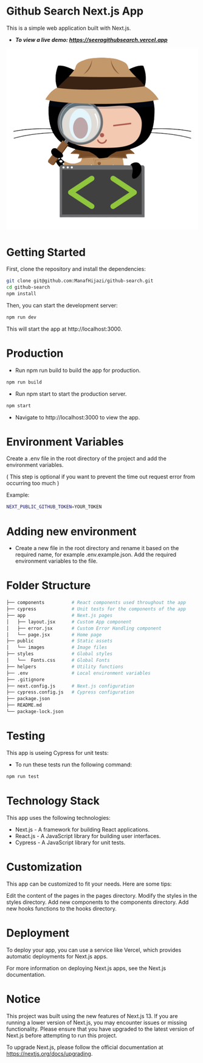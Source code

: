 # Github Search Next.js App

This is a simple web application built with Next.js.

- ***To view a live demo: https://seeragithubsearch.vercel.app***

![Tux, the Linux mascot](/public/favicon.ico)

# Getting Started

First, clone the repository and install the dependencies:

```sh
git clone git@github.com:ManafHijazi/github-search.git
cd github-search
npm install
```

Then, you can start the development server:

```sh
npm run dev
```

This will start the app at http://localhost:3000.

# Production

- Run npm run build to build the app for production.

```sh
npm run build
```

- Run npm start to start the production server.

```sh
npm start
```

- Navigate to http://localhost:3000 to view the app.

# Environment Variables

Create a .env file in the root directory of the project and add the environment variables.

( This step is optional if you want to prevent the time out request error from occurring too much )

Example:

```sh
NEXT_PUBLIC_GITHUB_TOKEN=YOUR_TOKEN
```

# Adding new environment

- Create a new file in the root directory and rename it based on the required name, for example .env.example.json. Add the required environment variables to the file.

# Folder Structure

```sh
├── components          # React components used throughout the app
├── cypress             # Unit tests for the components of the app
├── app                 # Next.js pages
│   ├── layout.jsx      # Custom App component
│   ├── error.jsx       # Custom Error Handling component
│   └── page.jsx        # Home page
├── public              # Static assets
│   └── images          # Image files
├── styles              # Global styles
│   └──  Fonts.css      # Global Fonts
├── helpers             # Utility functions
├── .env                # Local environment variables
├── .gitignore
├── next.config.js      # Next.js configuration
├── cypress.config.js   # Cypress configuration
├── package.json
├── README.md
└── package-lock.json
```

# Testing

This app is useing Cypress for unit tests:

- To run these tests run the following command:

```sh
npm run test
```

# Technology Stack

This app uses the following technologies:

- Next.js - A framework for building React applications.
- React.js - A JavaScript library for building user interfaces.
- Cypress - A JavaScript library for unit tests.

# Customization

This app can be customized to fit your needs. Here are some tips:

Edit the content of the pages in the pages directory.
Modify the styles in the styles directory.
Add new components to the components directory.
Add new hooks functions to the hooks directory.

# Deployment

To deploy your app, you can use a service like Vercel, which provides automatic deployments for Next.js apps.

For more information on deploying Next.js apps, see the Next.js documentation.

# Notice

This project was built using the new features of Next.js 13. If you are running a lower version of Next.js, you may encounter issues or missing functionality. Please ensure that you have upgraded to the latest version of Next.js before attempting to run this project.

To upgrade Next.js, please follow the official documentation at https://nextjs.org/docs/upgrading.
